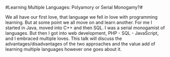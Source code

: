 #Learning Multiple Languages: Polyamory or Serial Monogamy?#

We all have our first love, that language we fell in love with programming learning. But at some point we all move on and learn another. For me I started in Java, moved into C++ and then SQL. I was a serial monogamist of languages. But then I got into web development, PHP - SQL - JavaScript, and I embraced multiple loves. This talk will discuss the advantages/disadvantages of the two approaches and the value add of learning multiple languages however one goes about it.
